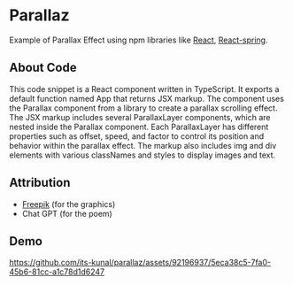 # Parallaz

Example of Parallax Effect using npm libraries like [React](https://react.dev/), [React-spring](https://www.react-spring.dev/).

## About Code

This code snippet is a React component written in TypeScript. It exports a default function named App that returns JSX markup. The component uses the Parallax component from a library to create a parallax scrolling effect. The JSX markup includes several ParallaxLayer components, which are nested inside the Parallax component. Each ParallaxLayer has different properties such as offset, speed, and factor to control its position and behavior within the parallax effect. The markup also includes img and div elements with various classNames and styles to display images and text.

## Attribution

- [Freepik](https://freepik.com/) (for the graphics)
- Chat GPT (for the poem)


## Demo

https://github.com/its-kunal/parallaz/assets/92196937/5eca38c5-7fa0-45b6-81cc-a1c78d1d6247


